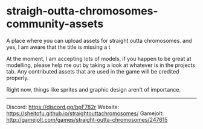 # straigh-outta-chromosomes-community-assets
A place where you can upload assets for straight outta chromosomes. and yes, I am aware that the title is missing a t

At the moment, I am accepting lots of models, if you happen to be great at modelling, please help me out by taking a look at whatever is in the projects tab. Any contributed assets that are used in the game will be credited properly.

Right now, things like sprites and graphic design aren't of importance.

***

Discord: https://discord.gg/bpF782r
Website: https://sheitofu.github.io/straightouttachromosomes/
Gamejolt: http://gamejolt.com/games/straight-outta-chromosomes/247615
